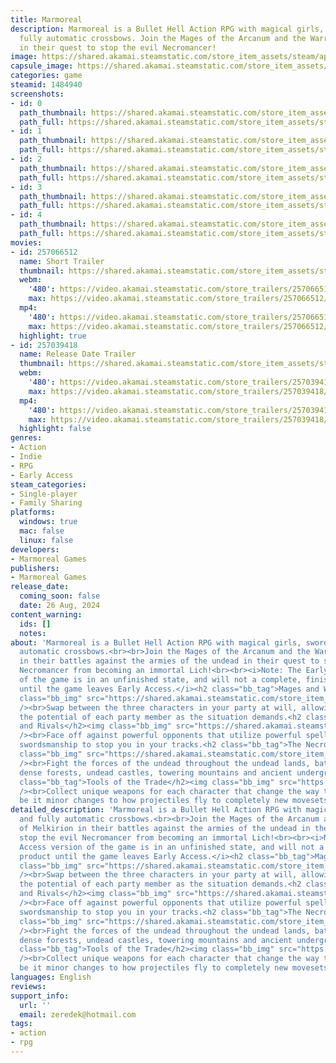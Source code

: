 ```yaml
---
title: Marmoreal
description: Marmoreal is a Bullet Hell Action RPG with magical girls, swords and
  fully automatic crossbows. Join the Mages of the Arcanum and the Warriors of Melkirion
  in their quest to stop the evil Necromancer!
image: https://shared.akamai.steamstatic.com/store_item_assets/steam/apps/1484940/header.jpg?t=1729261856
capsule_image: https://shared.akamai.steamstatic.com/store_item_assets/steam/apps/1484940/8bea2c8296003faba65264a9efb75c330395730d/capsule_231x87.jpg?t=1729261856
categories: game
steamid: 1484940
screenshots:
- id: 0
  path_thumbnail: https://shared.akamai.steamstatic.com/store_item_assets/steam/apps/1484940/ss_bfe602bb1e8cf9a0ef0a11ef841b43438cf2d051.600x338.jpg?t=1729261856
  path_full: https://shared.akamai.steamstatic.com/store_item_assets/steam/apps/1484940/ss_bfe602bb1e8cf9a0ef0a11ef841b43438cf2d051.1920x1080.jpg?t=1729261856
- id: 1
  path_thumbnail: https://shared.akamai.steamstatic.com/store_item_assets/steam/apps/1484940/ss_522c623c6b7c010fa3b367a8958c218c5c69fa56.600x338.jpg?t=1729261856
  path_full: https://shared.akamai.steamstatic.com/store_item_assets/steam/apps/1484940/ss_522c623c6b7c010fa3b367a8958c218c5c69fa56.1920x1080.jpg?t=1729261856
- id: 2
  path_thumbnail: https://shared.akamai.steamstatic.com/store_item_assets/steam/apps/1484940/ss_b71f091a8eaa58e23e77d5255269db6e7955b644.600x338.jpg?t=1729261856
  path_full: https://shared.akamai.steamstatic.com/store_item_assets/steam/apps/1484940/ss_b71f091a8eaa58e23e77d5255269db6e7955b644.1920x1080.jpg?t=1729261856
- id: 3
  path_thumbnail: https://shared.akamai.steamstatic.com/store_item_assets/steam/apps/1484940/ss_236a70017ef1b32a2de150affd3467b80a637674.600x338.jpg?t=1729261856
  path_full: https://shared.akamai.steamstatic.com/store_item_assets/steam/apps/1484940/ss_236a70017ef1b32a2de150affd3467b80a637674.1920x1080.jpg?t=1729261856
- id: 4
  path_thumbnail: https://shared.akamai.steamstatic.com/store_item_assets/steam/apps/1484940/ss_9b1d3aa7757f5d24d61c951cb1b1a76bf2822547.600x338.jpg?t=1729261856
  path_full: https://shared.akamai.steamstatic.com/store_item_assets/steam/apps/1484940/ss_9b1d3aa7757f5d24d61c951cb1b1a76bf2822547.1920x1080.jpg?t=1729261856
movies:
- id: 257066512
  name: Short Trailer
  thumbnail: https://shared.akamai.steamstatic.com/store_item_assets/steam/apps/257066512/61b8d2ca3c11c82c66fef6b92c6b94eb6a5a376b/movie_600x337.jpg?t=1729261846
  webm:
    '480': https://video.akamai.steamstatic.com/store_trailers/257066512/movie480_vp9.webm?t=1729261846
    max: https://video.akamai.steamstatic.com/store_trailers/257066512/movie_max_vp9.webm?t=1729261846
  mp4:
    '480': https://video.akamai.steamstatic.com/store_trailers/257066512/movie480.mp4?t=1729261846
    max: https://video.akamai.steamstatic.com/store_trailers/257066512/movie_max.mp4?t=1729261846
  highlight: true
- id: 257039418
  name: Release Date Trailer
  thumbnail: https://shared.akamai.steamstatic.com/store_item_assets/steam/apps/257039418/movie.293x165.jpg?t=1729261849
  webm:
    '480': https://video.akamai.steamstatic.com/store_trailers/257039418/movie480_vp9.webm?t=1729261849
    max: https://video.akamai.steamstatic.com/store_trailers/257039418/movie_max_vp9.webm?t=1729261849
  mp4:
    '480': https://video.akamai.steamstatic.com/store_trailers/257039418/movie480.mp4?t=1729261849
    max: https://video.akamai.steamstatic.com/store_trailers/257039418/movie_max.mp4?t=1729261849
  highlight: false
genres:
- Action
- Indie
- RPG
- Early Access
steam_categories:
- Single-player
- Family Sharing
platforms:
  windows: true
  mac: false
  linux: false
developers:
- Marmoreal Games
publishers:
- Marmoreal Games
release_date:
  coming_soon: false
  date: 26 Aug, 2024
content_warning:
  ids: []
  notes:
about: 'Marmoreal is a Bullet Hell Action RPG with magical girls, swords and fully
  automatic crossbows.<br><br>Join the Mages of the Arcanum and the Warriors of Melkirion
  in their battles against the armies of the undead in their quest to stop the evil
  Necromancer from becoming an immortal Lich!<br><br><i>Note: The Early Access version
  of the game is in an unfinished state, and will not a complete, finished product
  until the game leaves Early Access.</i><h2 class="bb_tag">Mages and Warriors</h2><img
  class="bb_img" src="https://shared.akamai.steamstatic.com/store_item_assets/steam/apps/1484940/extras/storegif_character_3mb.gif?t=1729261856"
  /><br>Swap between the three characters in your party at will, allowing you to maximize
  the potential of each party member as the situation demands.<h2 class="bb_tag">Villains
  and Rivals</h2><img class="bb_img" src="https://shared.akamai.steamstatic.com/store_item_assets/steam/apps/1484940/extras/storegif_boss_3mb.gif?t=1729261856"
  /><br>Face off against powerful opponents that utilize powerful spells and skilled
  swordsmanship to stop you in your tracks.<h2 class="bb_tag">The Necropoleis</h2><img
  class="bb_img" src="https://shared.akamai.steamstatic.com/store_item_assets/steam/apps/1484940/extras/storegif_areas_3mb.gif?t=1729261856"
  /><br>Fight the forces of the undead throughout the undead lands, battling through
  dense forests, undead castles, towering mountains and ancient underground kingdoms.<h2
  class="bb_tag">Tools of the Trade</h2><img class="bb_img" src="https://shared.akamai.steamstatic.com/store_item_assets/steam/apps/1484940/extras/storegif_weapons_3MB.gif?t=1729261856"
  /><br>Collect unique weapons for each character that change the way they attack,
  be it minor changes to how projectiles fly to completely new movesets.'
detailed_description: 'Marmoreal is a Bullet Hell Action RPG with magical girls, swords
  and fully automatic crossbows.<br><br>Join the Mages of the Arcanum and the Warriors
  of Melkirion in their battles against the armies of the undead in their quest to
  stop the evil Necromancer from becoming an immortal Lich!<br><br><i>Note: The Early
  Access version of the game is in an unfinished state, and will not a complete, finished
  product until the game leaves Early Access.</i><h2 class="bb_tag">Mages and Warriors</h2><img
  class="bb_img" src="https://shared.akamai.steamstatic.com/store_item_assets/steam/apps/1484940/extras/storegif_character_3mb.gif?t=1729261856"
  /><br>Swap between the three characters in your party at will, allowing you to maximize
  the potential of each party member as the situation demands.<h2 class="bb_tag">Villains
  and Rivals</h2><img class="bb_img" src="https://shared.akamai.steamstatic.com/store_item_assets/steam/apps/1484940/extras/storegif_boss_3mb.gif?t=1729261856"
  /><br>Face off against powerful opponents that utilize powerful spells and skilled
  swordsmanship to stop you in your tracks.<h2 class="bb_tag">The Necropoleis</h2><img
  class="bb_img" src="https://shared.akamai.steamstatic.com/store_item_assets/steam/apps/1484940/extras/storegif_areas_3mb.gif?t=1729261856"
  /><br>Fight the forces of the undead throughout the undead lands, battling through
  dense forests, undead castles, towering mountains and ancient underground kingdoms.<h2
  class="bb_tag">Tools of the Trade</h2><img class="bb_img" src="https://shared.akamai.steamstatic.com/store_item_assets/steam/apps/1484940/extras/storegif_weapons_3MB.gif?t=1729261856"
  /><br>Collect unique weapons for each character that change the way they attack,
  be it minor changes to how projectiles fly to completely new movesets.'
languages: English
reviews:
support_info:
  url: ''
  email: zeredek@hotmail.com
tags:
- action
- rpg
---
```


